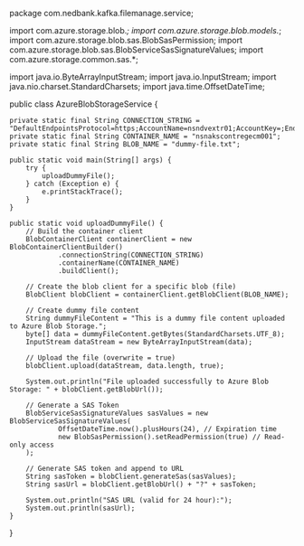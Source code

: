 package com.nedbank.kafka.filemanage.service;

import com.azure.storage.blob.*;
import com.azure.storage.blob.models.*;
import com.azure.storage.blob.sas.BlobSasPermission;
import com.azure.storage.blob.sas.BlobServiceSasSignatureValues;
import com.azure.storage.common.sas.*;

import java.io.ByteArrayInputStream;
import java.io.InputStream;
import java.nio.charset.StandardCharsets;
import java.time.OffsetDateTime;

public class AzureBlobStorageService {

    private static final String CONNECTION_STRING = "DefaultEndpointsProtocol=https;AccountName=nsndvextr01;AccountKey=;EndpointSuffix=core.windows.net";
    private static final String CONTAINER_NAME = "nsnakscontregecm001";
    private static final String BLOB_NAME = "dummy-file.txt";

    public static void main(String[] args) {
        try {
            uploadDummyFile();
        } catch (Exception e) {
            e.printStackTrace();
        }
    }

    public static void uploadDummyFile() {
        // Build the container client
        BlobContainerClient containerClient = new BlobContainerClientBuilder()
                .connectionString(CONNECTION_STRING)
                .containerName(CONTAINER_NAME)
                .buildClient();

        // Create the blob client for a specific blob (file)
        BlobClient blobClient = containerClient.getBlobClient(BLOB_NAME);

        // Create dummy file content
        String dummyFileContent = "This is a dummy file content uploaded to Azure Blob Storage.";
        byte[] data = dummyFileContent.getBytes(StandardCharsets.UTF_8);
        InputStream dataStream = new ByteArrayInputStream(data);

        // Upload the file (overwrite = true)
        blobClient.upload(dataStream, data.length, true);

        System.out.println("File uploaded successfully to Azure Blob Storage: " + blobClient.getBlobUrl());

        // Generate a SAS Token
        BlobServiceSasSignatureValues sasValues = new BlobServiceSasSignatureValues(
                OffsetDateTime.now().plusHours(24), // Expiration time
                new BlobSasPermission().setReadPermission(true) // Read-only access
        );

        // Generate SAS token and append to URL
        String sasToken = blobClient.generateSas(sasValues);
        String sasUrl = blobClient.getBlobUrl() + "?" + sasToken;

        System.out.println("SAS URL (valid for 24 hour):");
        System.out.println(sasUrl);
    }
}
